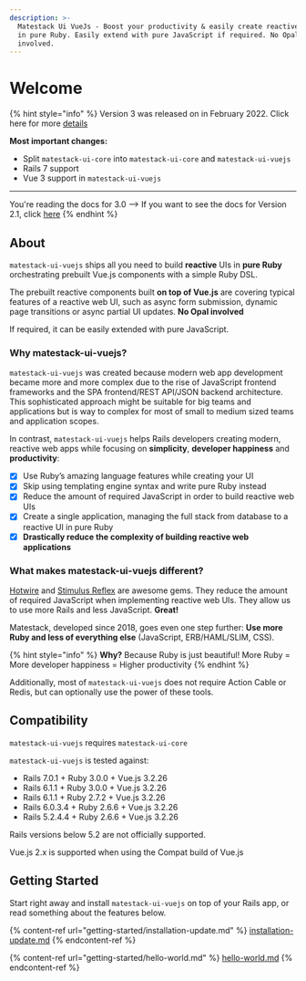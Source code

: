 ```yaml
---
description: >-
  Matestack Ui VueJs - Boost your productivity & easily create reactive web UIs
  in pure Ruby. Easily extend with pure JavaScript if required. No Opal
  involved.
---
```


# Welcome

{% hint style="info" %}
Version 3 was released on in February 2022. Click here for more [details](migrate-to-3.0.md)

**Most important changes:**

* Split `matestack-ui-core` into `matestack-ui-core` and `matestack-ui-vuejs`
* Rails 7 support
* Vue 3 support in `matestack-ui-vuejs`

****

You're reading the docs for 3.0 --> If you want to see the docs for Version 2.1, click [here](https://docs.matestack.io/matestack-ui-core/v/2.1/)
{% endhint %}

## About

`matestack-ui-vuejs` ships all you need to build **reactive** UIs in **pure Ruby** orchestrating prebuilt Vue.js components with a simple Ruby DSL.&#x20;

The prebuilt reactive components built **on top of Vue.js** are covering typical features of a reactive web UI, such as async form submission, dynamic page transitions or async partial UI updates. **No Opal involved**

If required, it can be easily extended with pure JavaScript.

### Why matestack-ui-vuejs?

`matestack-ui-vuejs` was created because modern web app development became more and more complex due to the rise of JavaScript frontend frameworks and the SPA frontend/REST API/JSON backend architecture. This sophisticated approach might be suitable for big teams and applications but is way to complex for most of small to medium sized teams and application scopes.

In contrast, `matestack-ui-vuejs` helps Rails developers creating modern, reactive web apps while focusing on **simplicity**, **developer happiness** and **productivity**:

* [x] Use Ruby’s amazing language features while creating your UI
* [x] Skip using templating engine syntax and write pure Ruby instead
* [x] Reduce the amount of required JavaScript in order to build reactive web UIs
* [x] Create a single application, managing the full stack from database to a reactive UI in pure Ruby
* [x] **Drastically reduce the complexity of building reactive web applications**

### What makes matestack-ui-vuejs different?

[Hotwire](https://hotwire.dev) and [Stimulus Reflex](https://docs.stimulusreflex.com) are awesome gems. They reduce the amount of required JavaScript when implementing reactive web UIs. They allow us to use more Rails and less JavaScript. **Great!**

Matestack, developed since 2018, goes even one step further: **Use more Ruby and less of everything else** (JavaScript, ERB/HAML/SLIM, CSS).

{% hint style="info" %}
**Why?** Because Ruby is just beautiful! More Ruby = More developer happiness = Higher productivity
{% endhint %}

Additionally, most of `matestack-ui-vuejs` does not require Action Cable or Redis, but can optionally use the power of these tools.

## Compatibility

`matestack-ui-vuejs` requires `matestack-ui-core`

`matestack-ui-vuejs` is tested against:

* Rails 7.0.1 + Ruby 3.0.0 + Vue.js 3.2.26
* Rails 6.1.1 + Ruby 3.0.0 + Vue.js 3.2.26
* Rails 6.1.1 + Ruby 2.7.2 + Vue.js 3.2.26 &#x20;
* Rails 6.0.3.4 + Ruby 2.6.6 + Vue.js 3.2.26
* Rails 5.2.4.4 + Ruby 2.6.6 + Vue.js 3.2.26

Rails versions below 5.2 are not officially supported.

Vue.js 2.x is supported when using the Compat build of Vue.js

## Getting Started

Start right away and install `matestack-ui-vuejs` on top of your Rails app, or read something about the features below.

{% content-ref url="getting-started/installation-update.md" %}
[installation-update.md](getting-started/installation-update.md)
{% endcontent-ref %}

{% content-ref url="getting-started/hello-world.md" %}
[hello-world.md](getting-started/hello-world.md)
{% endcontent-ref %}

